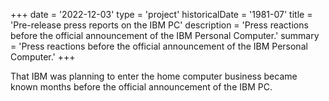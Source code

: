 +++
date = '2022-12-03'
type = 'project'
historicalDate = '1981-07'
title = 'Pre-release press reports on the IBM PC'
description = 'Press reactions before the official announcement of the IBM Personal Computer.'
summary = 'Press reactions before the official announcement of the IBM Personal Computer.'
+++

That IBM was planning to enter the home computer business became known months before the official announcement of the IBM PC.